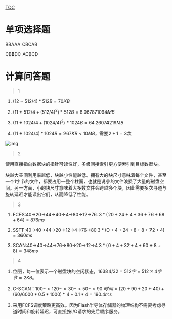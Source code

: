 [TOC](文件管理习题)

# 单项选择题

BBAAA CBCAB

CB**B**DC ACBCD

# 计算问答题

> 1

1. $(12 + 512/4) * 512B = 70KB$

2. $(11 + 512/4 + (512/4)^2) * 512B = 8.067871094MB$

3. $(11 + 1024/4 + (1024/4)^2) * 1024B = 64.26074219MB$

4. $(11 + 1024/4) * 1024B = 267KB < 10MB$，需要$2 + 1 = 3$次

![img](https://img2023.cnblogs.com/blog/2975286/202212/2975286-20221206161739869-1569337746.png)

> 2

使用直接指向数据块的指针可读性好，多级间接索引更方便索引到目标数据块。

块越大空间利用率越低，块越小性能越低。拥有大的块尺寸意味着每个文件，甚至一个1字节的文件，都要占用一整个柱面，也就是说小的文件浪费了大量的磁盘空间。另一方面，小的块尺寸意味着大多数文件会跨越多个块，因此需要多次寻道与旋转延迟才能读出它们，从而降低了性能。

> 3

1. FCFS:40->20->44->40->4->80->12->76.
$3 * (20 + 24 + 4 + 36 + 76 + 68 + 64) = 876ms$

2. SSTF:40->40->44->20->12->4->76->80
$3 * (0 + 4 + 24 + 8 + 8 + 72 + 4) = 360ms$

3. SCAN:40->40->44->76->80->20->12->4
$3 * (0 + 4 + 32 + 4 + 60 + 8 + 8) = 348ms$

> 4

1. 位图，每一位表示一个磁盘块的空闲状态，$16384/32 = 512字 = 512 × 4 字节 = 2KB$。

2. C-SCAN：$100->120->30->50->90$
$时间 = (20 + 90 + 20 + 40) + (60/6000*0.5*1000)*4 + 0.1*4 = 190.4ms$

3. 采用FCFS调度策略更高效。因为Flash半导体存储器的物理结构不需要考虑寻道时间和旋转延迟，可直接按I/O请求的先后顺序服务。
